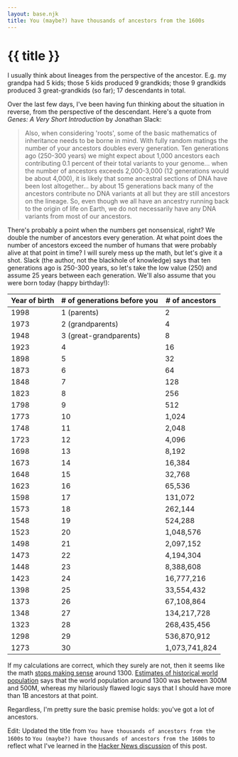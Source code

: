 ```yaml
---
layout: base.njk
title: You (maybe?) have thousands of ancestors from the 1600s
---
```


# {{ title }}

I usually think about lineages from the perspective of the ancestor. E.g. my
grandpa had 5 kids; those 5 kids produced 9 grandkids; those 9 grandkids
produced 3 great-grandkids (so far); 17 descendants in total.

Over the last few days, I've been having fun thinking about the situation in
reverse, from the perspective of the descendant. Here's a quote from *Genes:
A Very Short Introduction* by Jonathan Slack:

> Also, when considering 'roots', some of the basic mathematics of inheritance
> needs to be borne in mind. With fully random matings the number of your
> ancestors doubles every generation. Ten generations ago (250-300 years) we
> might expect about 1,000 ancestors each contributing 0.1 percent of their
> total variants to your genome... when the number of ancestors exceeds 
> 2,000-3,000 (12 generations would be about 4,000), it is likely that some
> ancestral sections of DNA have been lost altogether... by about 15
> generations back many of the ancestors contribute no DNA variants at all but
> they are still ancestors on the lineage. So, even though we all have an
> ancestry running back to the origin of life on Earth, we do not necessarily
> have any DNA variants from most of our ancestors.

There's probably a point when the numbers get nonsensical, right? We double
the number of ancestors every generation. At what point does the number of
ancestors exceed the number of humans that were probably alive at that point
in time? I will surely mess up the math, but let's give it a shot. Slack
(the author, not the blackhole of knowledge) says that ten generations ago is
250-300 years, so let's take the low value (250) and assume 25 years between
each generation. We'll also assume that you were born today (happy birthday!):

<table>
  <thead>
    <tr>
      <th>Year of birth</th>
      <th># of generations before you</th>
      <th># of ancestors</th>
    </tr>
  </thead>
  <tbody>
    <tr>
      <td>1998</td>
      <td>1 (parents)</td>
      <td>2</td>
    </tr>
    <tr>
      <td>1973</td>
      <td>2 (grandparents)</td>
      <td>4</td>
    </tr>
    <tr>
      <td>1948</td>
      <td>3 (great-grandparents)</td>
      <td>8</td>
    </tr>
    <tr>
      <td>1923</td>
      <td>4</td>
      <td>16</td>
    </tr>
    <tr>
      <td>1898</td>
      <td>5</td>
      <td>32</td>
    </tr>
    <tr>
      <td>1873</td>
      <td>6</td>
      <td>64</td>
    </tr>
    <tr>
      <td>1848</td>
      <td>7</td>
      <td>128</td>
    </tr>
    <tr>
      <td>1823</td>
      <td>8</td>
      <td>256</td>
    </tr>
    <tr>
      <td>1798</td>
      <td>9</td>
      <td>512</td>
    </tr>
    <tr>
      <td>1773</td>
      <td>10</td>
      <td>1,024</td>
    </tr>
    <tr>
      <td>1748</td>
      <td>11</td>
      <td>2,048</td>
    </tr>
    <tr>
      <td>1723</td>
      <td>12</td>
      <td>4,096</td>
    </tr>
    <tr>
      <td>1698</td>
      <td>13</td>
      <td>8,192</td>
    </tr>
    <tr>
      <td>1673</td>
      <td>14</td>
      <td>16,384</td>
    </tr>
    <tr>
      <td>1648</td>
      <td>15</td>
      <td>32,768</td>
    </tr>
    <tr>
      <td>1623</td>
      <td>16</td>
      <td>65,536</td>
    </tr>
    <tr>
      <td>1598</td>
      <td>17</td>
      <td>131,072</td>
    </tr>
    <tr>
      <td>1573</td>
      <td>18</td>
      <td>262,144</td>
    </tr>
    <tr>
      <td>1548</td>
      <td>19</td>
      <td>524,288</td>
    </tr>
    <tr>
      <td>1523</td>
      <td>20</td>
      <td>1,048,576</td>
    </tr>
    <tr>
      <td>1498</td>
      <td>21</td>
      <td>2,097,152</td>
    </tr>
    <tr>
      <td>1473</td>
      <td>22</td>
      <td>4,194,304</td>
    </tr>
    <tr>
      <td>1448</td>
      <td>23</td>
      <td>8,388,608</td>
    </tr>
    <tr>
      <td>1423</td>
      <td>24</td>
      <td>16,777,216</td>
    </tr>
    <tr>
      <td>1398</td>
      <td>25</td>
      <td>33,554,432</td>
    </tr>
    <tr>
      <td>1373</td>
      <td>26</td>
      <td>67,108,864</td>
    </tr>
    <tr>
      <td>1348</td>
      <td>27</td>
      <td>134,217,728</td>
    </tr>
    <tr>
      <td>1323</td>
      <td>28</td>
      <td>268,435,456</td>
    </tr>
    <tr>
      <td>1298</td>
      <td>29</td>
      <td>536,870,912</td>
    </tr>
    <tr>
      <td>1273</td>
      <td>30</td>
      <td>1,073,741,824</td>
    </tr>
  </tbody>
</table>

If my calculations are correct, which they surely are not, then it seems like
the math [stops making sense](https://www.youtube.com/watch?v=9r7X3f2gFz4&t=239s)
around 1300. [Estimates of historical world
population](https://en.wikipedia.org/wiki/Estimates_of_historical_world_population)
says that the world population around 1300 was between 300M and 500M, whereas my
hilariously flawed logic says that I should have more than 1B ancestors at that
point.

Regardless, I'm pretty sure the basic premise holds: you've got a lot of ancestors.

Edit: Updated the title from `You have thousands of ancestors from the 1600s`
to `You (maybe?) have thousands of ancestors from the 1600s` to reflect what
I've learned in the [Hacker News discussion](https://news.ycombinator.com/item?id=37387341)
of this post.
